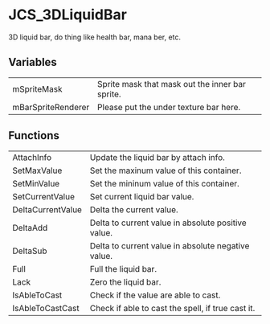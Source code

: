# JCS_3DLiquidBar

3D liquid bar, do thing like health bar, mana ber, etc.


## Variables

<table>
  <tr>
    <td>mSpriteMask</td>
    <td>Sprite mask that mask out the inner bar sprite.</td>
  </tr>
  <tr>
    <td>mBarSpriteRenderer</td>
    <td>Please put the under texture bar here.</td>
  </tr>
</table>


## Functions

<table>
  <tr>
    <td>AttachInfo</td>
    <td>Update the liquid bar by attach info.</td>
  </tr>
  <tr>
    <td>SetMaxValue</td>
    <td>Set the maxinum value of this container.</td>
  </tr>
  <tr>
    <td>SetMinValue</td>
    <td>Set the mininum value of this container.</td>
  </tr>
  <tr>
    <td>SetCurrentValue</td>
    <td>Set current liquid bar value.</td>
  </tr>
  <tr>
    <td>DeltaCurrentValue</td>
    <td>Delta the current value.</td>
  </tr>
  <tr>
    <td>DeltaAdd</td>
    <td>Delta to current value in absolute positive value.</td>
  </tr>
  <tr>
    <td>DeltaSub</td>
    <td>Delta to current value in absolute negative value.</td>
  </tr>
  <tr>
    <td>Full</td>
    <td>Full the liquid bar.</td>
  </tr>
  <tr>
    <td>Lack</td>
    <td>Zero the liquid bar.</td>
  </tr>
  <tr>
    <td>IsAbleToCast</td>
    <td>Check if the value are able to cast.</td>
  </tr>
  <tr>
    <td>IsAbleToCastCast</td>
    <td>Check if able to cast the spell, if true cast it.</td>
  </tr>
</table>
